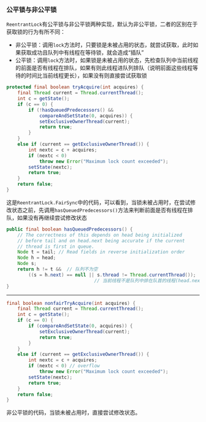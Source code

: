 ### 公平锁与非公平锁
`ReentrantLock`有公平锁与非公平锁两种实现，默认为非公平锁，二者的区别在于获取锁的行为有所不同：
* 非公平锁：调用`lock`方法时，只要锁是未被占用的状态，就尝试获取，此时如果获取成功且队列中有线程在等待锁，就会造成“插队”
* 公平锁：调用`lock`方法时，如果锁是未被占用的状态，先检查队列中当前线程的前面是否有线程在排队，如果有则此线程进队列排队（说明前面这些线程等待的时间比当前线程更长），如果没有则直接尝试获取锁
```java
protected final boolean tryAcquire(int acquires) {
    final Thread current = Thread.currentThread();
    int c = getState();
    if (c == 0) {
        if (!hasQueuedPredecessors() &&
            compareAndSetState(0, acquires)) {
            setExclusiveOwnerThread(current);
            return true;
        }
    }
    else if (current == getExclusiveOwnerThread()) {
        int nextc = c + acquires;
        if (nextc < 0)
            throw new Error("Maximum lock count exceeded");
        setState(nextc);
        return true;
    }
    return false;
}
```
这是`ReentrantLock.FairSync`中的代码，可以看到，当锁未被占用时，在尝试修改状态之前，先调用`hasQueuedPredecessors()`方法来判断前面是否有线程在排队，如果没有再继续尝试修改状态
```java
public final boolean hasQueuedPredecessors() {
    // The correctness of this depends on head being initialized
    // before tail and on head.next being accurate if the current
    // thread is first in queue.
    Node t = tail; // Read fields in reverse initialization order
    Node h = head;
    Node s;
    return h != t &&  // 队列不为空
        ((s = h.next) == null || s.thread != Thread.currentThread());
                                // 当前线程不是队列中排在队首的线程(head.next)
}
```
---
```java
final boolean nonfairTryAcquire(int acquires) {
    final Thread current = Thread.currentThread();
    int c = getState();
    if (c == 0) {
        if (compareAndSetState(0, acquires)) {
            setExclusiveOwnerThread(current);
            return true;
        }
    }
    else if (current == getExclusiveOwnerThread()) {
        int nextc = c + acquires;
        if (nextc < 0) // overflow
            throw new Error("Maximum lock count exceeded");
        setState(nextc);
        return true;
    }
    return false;
}
```
非公平锁的代码，当锁未被占用时，直接尝试修改状态。
